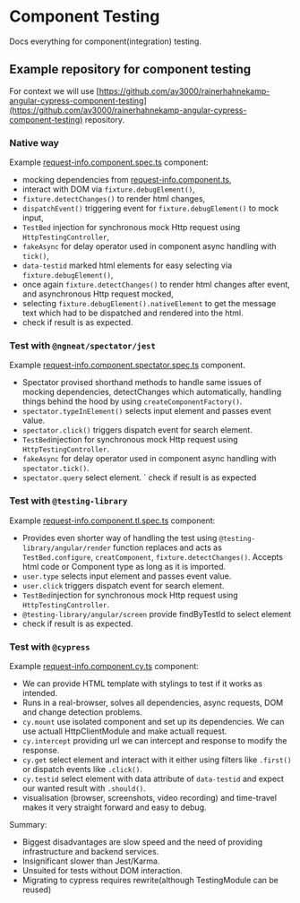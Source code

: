 # Component Testing

Docs everything for component(integration) testing.

## Example repository for component testing

For context we will use [https://github.com/av3000/rainerhahnekamp-angular-cypress-component-testing](https://github.com/av3000/rainerhahnekamp-angular-cypress-component-testing) repository.

### Native way

Example [request-info.component.spec.ts](https://github.com/av3000/rainerhahnekamp-angular-cypress-component-testing/blob/master/src/app/holidays/request-info/request-info.component.spec.ts) component:

- mocking dependencies from [request-info.component.ts](https://github.com/av3000/rainerhahnekamp-angular-cypress-component-testing/blob/master/src/app/holidays/request-info/request-info.component.ts),
- interact with DOM via `fixture.debugElement()`,
- `fixture.detectChanges()` to render html changes,
- `dispatchEvent()` triggering event for `fixture.debugElement()` to mock input,
- `TestBed` injection for synchronous mock Http request using `HttpTestingController`,
- `fakeAsync` for delay operator used in component async handling with `tick()`,
- `data-testid` marked html elements for easy selecting via `fixture.debugElement()`,
- once again `fixture.detectChanges()` to render html changes after event, and asynchronous Http request mocked,
- selecting `fixture.debugElement().nativeElement` to get the message text which had to be dispatched and rendered into the html.
- check if result is as expected.

### Test with `@ngneat/spectator/jest`

Example [request-info.component.spectator.spec.ts](https://github.com/av3000/rainerhahnekamp-angular-cypress-component-testing/blob/master/src/app/holidays/request-info/request-info.component.spectator.spec.ts) component.

- Spectator provised shorthand methods to handle same issues of mocking dependencies, detectChanges which automatically, handling things behind the hood by using `createComponentFactory()`.
- `spectator.typeInElement()` selects input element and passes event value.
- `spectator.click()` triggers dispatch event for search element.
- `TestBed`injection for synchronous mock Http request using `HttpTestingController`.
- `fakeAsync` for delay operator used in component async handling with `spectator.tick()`.
- `spectator.query` select element.
  ` check if result is as expected

### Test with `@testing-library`

Example [request-info.component.tl.spec.ts](https://github.com/av3000/rainerhahnekamp-angular-cypress-component-testing/blob/master/src/app/holidays/request-info/request-info.component.tl.spec.ts) component:

- Provides even shorter way of handling the test using `@testing-library/angular/render` function replaces and acts as `TestBed.configure`, `creatComponent`, `fixture.detectChanges()`. Accepts html code or Component type as long as it is imported.
- `user.type` selects input element and passes event value.
- `user.click` triggers dispatch event for search element.
- `TestBed`injection for synchronous mock Http request using `HttpTestingController`.
- `@testing-library/angular/screen` provide findByTestId to select element
- check if result is as expected.

### Test with `@cypress`

Example [request-info.component.cy.ts](https://github.com/av3000/rainerhahnekamp-angular-cypress-component-testing/blob/master/src/app/holidays/request-info/request-info.component.cy.ts) component:

- We can provide HTML template with stylings to test if it works as intended.
- Runs in a real-browser, solves all dependencies, async requests, DOM and change detection problems.
- `cy.mount` use isolated component and set up its dependencies. We can use actuall HttpClientModule and make actuall request.
- `cy.intercept` providing url we can intercept and response to modify the response.
- `cy.get` select element and interact with it either using filters like `.first()` or dispatch events like `.click()`.
- `cy.testid` select element with data attribute of `data-testid` and expect our wanted result with `.should()`.
- visualisation (browser, screenshots, video recording) and time-travel makes it very straight forward and easy to debug.

Summary:

- Biggest disadvantages are slow speed and the need of providing infrastructure and backend services.
- Insignificant slower than Jest/Karma.
- Unsuited for tests without DOM interaction.
- Migrating to cypress requires rewrite(although TestingModule can be reused)
